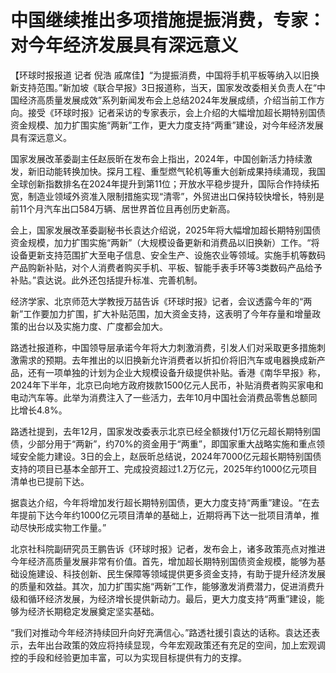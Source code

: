 # 中国继续推出多项措施提振消费，专家：对今年经济发展具有深远意义

【环球时报报道 记者 倪浩
戚席佳】“为提振消费，中国将手机平板等纳入以旧换新支持范围。”新加坡《联合早报》3日报道称，当天，国家发改委相关负责人在“中国经济高质量发展成效”系列新闻发布会上总结2024年发展成绩，介绍当前工作方向。接受《环球时报》记者采访的专家表示，会上介绍的大幅增加超长期特别国债资金规模、加力扩围实施“两新”工作，更大力度支持“两重”建设，对今年经济发展具有深远意义。

国家发展改革委副主任赵辰昕在发布会上指出，2024年，中国创新活力持续激发，新旧动能转换加快。探月工程、重型燃气轮机等重大创新成果持续涌现，我国全球创新指数排名在2024年提升到第11位；开放水平稳步提升，国际合作持续拓宽，制造业领域外资准入限制措施实现“清零”，外贸进出口保持较快增长，特别是前11个月汽车出口584万辆、居世界首位且再创历史新高。

会上，国家发展改革委副秘书长袁达介绍说，2025年将大幅增加超长期特别国债资金规模，加力扩围实施“两新”（大规模设备更新和消费品以旧换新）工作。“将设备更新支持范围扩大至电子信息、安全生产、设施农业等领域。实施手机等数码产品购新补贴，对个人消费者购买手机、平板、智能手表手环等3类数码产品给予补贴。”袁达说。此外还包括提升标准、完善机制。

经济学家、北京师范大学教授万喆告诉《环球时报》记者，会议透露今年的“两新”工作要加力扩围，扩大补贴范围，加大资金支持，这表明了今年存量和增量政策的出台以及实施力度、广度都会加大。

路透社报道称，中国领导层承诺今年将大力刺激消费，引发人们对采取更多措施刺激需求的预期。去年推出的以旧换新允许消费者以折扣价将旧汽车或电器换成新产品，还有一项单独的计划为企业大规模设备升级提供补贴。香港《南华早报》称，2024年下半年，北京已向地方政府拨款1500亿元人民币，补贴消费者购买家电和电动汽车等。此举为消费注入了一些活力，去年10月中国社会消费品零售总额同比增长4.8%。

路透社提到，去年12月，国家发改委表示北京已经全额拨付1万亿元超长期特别国债，少部分用于“两新”，约70%的资金用于“两重”，即国家重大战略实施和重点领域安全能力建设。3日的会上，赵辰昕总结说，2024年7000亿元超长期特别国债支持的项目已基本全部开工、完成投资超过1.2万亿元，2025年约1000亿元项目清单也已提前下达。

据袁达介绍，今年将增加发行超长期特别国债，更大力度支持“两重”建设。“在去年提前下达今年约1000亿元项目清单的基础上，近期将再下达一批项目清单，推动尽快形成实物工作量。”

北京社科院副研究员王鹏告诉《环球时报》记者，发布会上，诸多政策亮点对推进今年经济高质量发展非常有价值。首先，增加超长期特别国债资金规模，能够为基础设施建设、科技创新、民生保障等领域提供更多资金支持，有助于提升经济发展的质量和效益。其次，加力扩围实施“两新”工作，能够激发消费潜力，促进消费升级和循环经济发展，为经济增长提供新动力。最后，更大力度支持“两重”建设，能够为经济长期稳定发展奠定坚实基础。

“我们对推动今年经济持续回升向好充满信心。”路透社援引袁达的话称。袁达还表示，去年出台政策的效应将持续显现，今年宏观政策还有充足的空间，加上宏观调控的手段和经验更加丰富，可以为实现目标提供有力的支撑。

